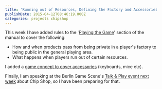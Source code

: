 ```yaml
---
title: 'Running out of Resources, Defining the Factory and Accessories'
publishDate: 2015-04-12T08:46:19.000Z
categories: projects chipshop
---
```


This week I have added rules to the '[Playing the Game](/manual/playing-game)' section of the manual to cover the following:

- How and when products pass from being private in a player's factory to being public in the general playing area.
- What happens when players run out of certain resources.

I added a [game concept to cover accessories](/content/accessory) (keyboards, mice etc).

Finally, I am speaking at the Berlin Game Scene's <a href="https://www.meetup.com/BerlinGameScene/events/220863773/" target="_blank">Talk & Play event next week</a> about Chip Shop, so I have been preparing for that.
